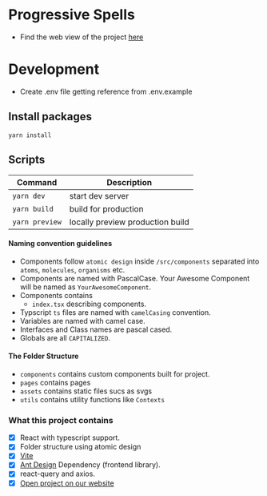 # Progressive Spells

- Find the web view of the project [here](http://dragons-dungeons-spell.s3-website-us-east-1.amazonaws.com)

# Development

- Create .env file getting reference from .env.example

## Install packages

```
yarn install
```

## Scripts

| Command        | Description                      |
| -------------- | -------------------------------- |
| `yarn dev`     | start dev server                 |
| `yarn build`   | build for production             |
| `yarn preview` | locally preview production build |

#### Naming convention guidelines

- Components follow `atomic design` inside `/src/components` separated into `atoms`, `molecules`, `organisms` etc.
- Components are named with PascalCase. Your Awesome Component will be named as `YourAwesomeComponent`.
- Components contains
  - `index.tsx` describing components.
- Typscript `ts` files are named with `camelCasing` convention.
- Variables are named with camel case.
- Interfaces and Class names are pascal cased.
- Globals are all `CAPITALIZED`.

#### The Folder Structure

- `components` contains custom components built for project.
- `pages` contains pages
- `assets` contains static files sucs as svgs
- `utils` contains utility functions like `Contexts`

### What this project contains

- [x] React with typescript support.
- [x] Folder structure using atomic design
- [x] [Vite](https://vitejs.dev/)
- [x] [Ant Design](https://ant.design/) Dependency (frontend library).
- [x] react-query and axios.
- [x] [Open project on our website](http://dragons-dungeons-spell.s3-website-us-east-1.amazonaws.com)
